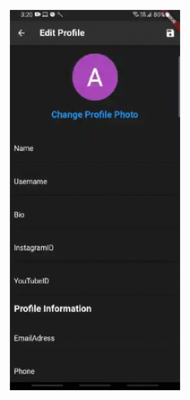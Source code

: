 <p align="center" style="margin-top: 30px;margin-left: 100px;margin-right:100px;">
<img src="media/edit-screen2.gif"  />
</p>
